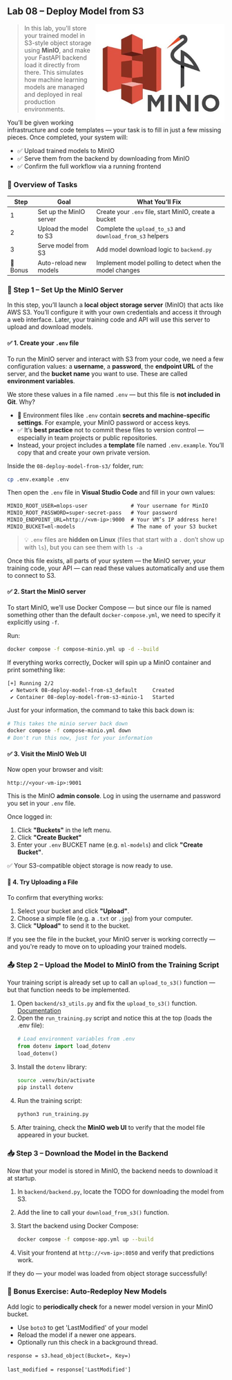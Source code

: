 ## Lab 08 – Deploy Model from S3

<img src="../../media/s3-minio-logos-name.jpg" style="width: 300px" align="right">

> In this lab, you'll store your trained model in S3-style object storage using **MinIO**, and make your FastAPI backend load it directly from there. This simulates how machine learning models are managed and deployed in real production environments.

You’ll be given working infrastructure and code templates — your task is to fill in just a few missing pieces. Once completed, your system will:

- ✅ Upload trained models to MinIO
- ✅ Serve them from the backend by downloading from MinIO
- ✅ Confirm the full workflow via a running frontend

### 🧭 Overview of Tasks

| Step     | Goal                       | What You’ll Fix                                              |
| -------- | -------------------------- | ------------------------------------------------------------ |
| 1        | Set up the MinIO server    | Create your `.env` file, start MinIO, create a bucket        |
| 2        | Upload the model to S3     | Complete the `upload_to_s3` and `download_from_s3` helpers   |
| 3        | Serve model from S3        | Add model download logic to `backend.py`                     |
| 🔁 Bonus | Auto-reload new models     | Implement model polling to detect when the model changes    |

### 🔧 Step 1 – Set Up the MinIO Server

In this step, you’ll launch a **local object storage server** (MinIO) that acts like AWS S3. You’ll configure it with your own credentials and access it through a web interface. Later, your training code and API will use this server to upload and download models.

#### ✅ 1. Create your `.env` file

To run the MinIO server and interact with S3 from your code, we need a few configuration values: a **username**, a **password**, the **endpoint URL** of the server, and the **bucket name** you want to use. These are called **environment variables**.

We store these values in a file named `.env` — but this file is **not included in Git**. Why?

- 🧠 Environment files like `.env` contain **secrets and machine-specific settings**. For example, your MinIO password or access keys.
- ✅ It’s **best practice** not to commit these files to version control — especially in team projects or public repositories.
- Instead, your project includes a **template** file named `.env.example`. You’ll copy that and create your own private version.

Inside the `08-deploy-model-from-s3/` folder, run:

```bash
cp .env.example .env
```

Then open the `.env` file in **Visual Studio Code** and fill in your own values:

```env
MINIO_ROOT_USER=mlops-user              # Your username for MinIO
MINIO_ROOT_PASSWORD=super-secret-pass   # Your password
MINIO_ENDPOINT_URL=http://<vm-ip>:9000  # Your VM’s IP address here!
MINIO_BUCKET=ml-models                  # The name of your S3 bucket
```

> 💡 `.env` files are **hidden on Linux** (files that start with a `.` don’t show up with `ls`), but you can see them with `ls -a`

Once this file exists, all parts of your system — the MinIO server, your training code, your API — can read these values automatically and use them to connect to S3.

#### ✅ 2. Start the MinIO server

To start MinIO, we’ll use Docker Compose — but since our file is named something other than the default `docker-compose.yml`, we need to specify it explicitly using `-f`.

Run:

```bash
docker compose -f compose-minio.yml up -d --build
```

If everything works correctly, Docker will spin up a MinIO container and print something like:

```
[+] Running 2/2
 ✔ Network 08-deploy-model-from-s3_default     Created
 ✔ Container 08-deploy-model-from-s3-minio-1   Started
```

Just for your information, the command to take this back down is:
```bash
# This takes the minio server back down
docker compose -f compose-minio.yml down
# Don't run this now, just for your information
```

#### ✅ 3. Visit the MinIO Web UI

Now open your browser and visit:

```
http://<your-vm-ip>:9001
```

This is the MinIO **admin console**. Log in using the username and password you set in your `.env` file.

Once logged in:

1. Click **"Buckets"** in the left menu.
2. Click **"Create Bucket"**
3. Enter your `.env` BUCKET name (e.g. `ml-models`) and click **"Create Bucket"**.

✅ Your S3-compatible object storage is now ready to use.

#### 🧪 4. Try Uploading a File

To confirm that everything works:

1. Select your bucket and click **"Upload"**.
2. Choose a simple file (e.g. a `.txt` or `.jpg`) from your computer.
3. Click **"Upload"** to send it to the bucket.

If you see the file in the bucket, your MinIO server is working correctly — and you're ready to move on to uploading your trained models.

### 📤 Step 2 – Upload the Model to MinIO from the Training Script

Your training script is already set up to call an `upload_to_s3()` function — but that function needs to be implemented.

1. Open `backend/s3_utils.py` and fix the `upload_to_s3()` function. [Documentation](https://boto3.amazonaws.com/v1/documentation/api/latest/guide/s3-uploading-files.html)
2. Open the `run_training.py` script and notice this at the top (loads the .env file):
   ```python
   # Load environment variables from .env
   from dotenv import load_dotenv
   load_dotenv()
   ```
3. Install the `dotenv` library:
   ```bash
   source .venv/bin/activate
   pip install dotenv
   ```
4. Run the training script:
   ```bash
   python3 run_training.py
   ```
5. After training, check the **MinIO web UI** to verify that the model file appeared in your bucket.

### 📥 Step 3 – Download the Model in the Backend

Now that your model is stored in MinIO, the backend needs to download it at startup.

1. In `backend/backend.py`, locate the TODO for downloading the model from S3.
2. Add the line to call your `download_from_s3()` function.
3. Start the backend using Docker Compose:

   ```bash
   docker compose -f compose-app.yml up --build
   ```
4. Visit your frontend at `http://<vm-ip>:8050` and verify that predictions work.

If they do — your model was loaded from object storage successfully!

### 🌟 Bonus Exercise: Auto-Redeploy New Models

Add logic to **periodically check** for a newer model version in your MinIO bucket.

* Use `boto3` to get 'LastModified' of your model
* Reload the model if a newer one appears.
* Optionally run this check in a background thread.

```
response = s3.head_object(Bucket=, Key=)

last_modified = response['LastModified']
```
